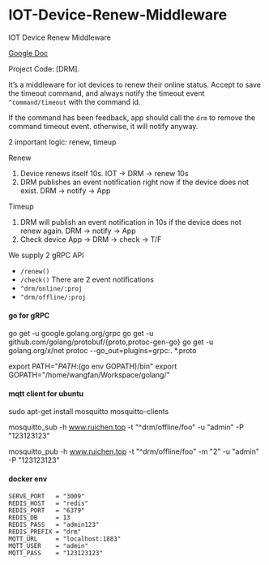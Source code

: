 # IOT-Device-Renew-Middleware
IOT Device Renew Middleware


[Google Doc](https://docs.google.com/document/d/1kdXLDb_kQuah-iinMXNIq_qNe8Nq0Pyg59AvkRdE6hI/edit#heading=h.mce78li9b3g5)

Project Code: [DRM].

It’s a middleware for iot devices to renew their online status.
Accept to save the timeout command, and always notify the timeout event `^command/timeout` with the command id.

If the command has been feedback, app should call the `drm` to remove the command timeout event.
otherwise, it will notify anyway.

2 important logic: renew, timeup

Renew
1. Device renews itself 10s.
IOT -> DRM -> renew 10s 
2. DRM publishes an event notification right now if the device does not exist.
	DRM -> notify -> App

Timeup
1. DRM will publish an event notification in 10s if the device does not renew again.
DRM -> notify -> App
2. Check device
	App -> DRM -> check -> T/F


We supply 2 gRPC API
  - `/renew()`
  - `/check()`
There are 2 event notifications
  - `^drm/online/:proj`
  - `^drm/offline/:proj`


#### go for gRPC

go get -u google.golang.org/grpc
go get -u github.com/golang/protobuf/{proto,protoc-gen-go}
go get -u golang.org/x/net
protoc --go_out=plugins=grpc:. *.proto

export PATH="$PATH:$(go env GOPATH)/bin"
export GOPATH="/home/wangfan/Workspace/golang/"


#### mqtt client for ubuntu

sudo apt-get install mosquitto mosquitto-clients

mosquitto_sub -h www.ruichen.top -t "^drm/offline/foo" -u "admin" -P "123123123"

mosquitto_pub -h  www.ruichen.top -t "^drm/offline/foo" -m "2" -u "admin" -P "123123123"

#### docker env

```
SERVE_PORT   = "3009"
REDIS_HOST   = "redis"
REDIS_PORT   = "6379"
REDIS_DB     = 13
REDIS_PASS   = "admin123"
REDIS_PREFIX = "drm"
MQTT_URL     = "localhost:1883"
MQTT_USER    = "admin"
MQTT_PASS    = "123123123"
```
